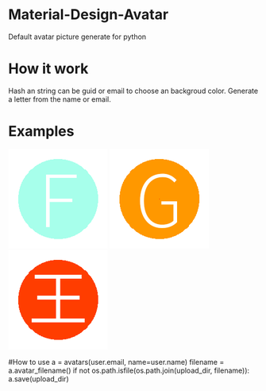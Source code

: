 # Material-Design-Avatar
Default avatar picture generate for python

# How it work
Hash an string can be guid or email to choose an backgroud color.
Generate a letter from the name or email.

# Examples
![avater](./examples/F_167_255_235.png)
![avater](./examples/G_255_152_0.png)
![avater](./examples/王_255_61_0.png)

#How to use
a = avatars(user.email, name=user.name)
filename = a.avatar_filename()
if not os.path.isfile(os.path.join(upload_dir, filename)):
    a.save(upload_dir)
